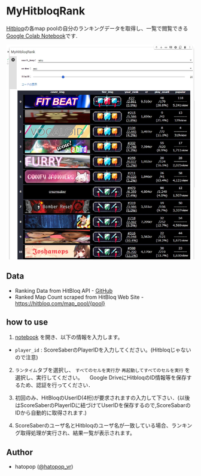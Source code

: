 # MyHitbloqRank
[Hitbloq](https://hitbloq.com/)の各map poolの自分のランキングデータを取得し、一覧で閲覧できる[Google Colab Notebook](https://colab.research.google.com/github/hatopopvr/MyHitbloqRank/blob/main/MyHitbloqRank_En.ipynb)です. 

![MyHitbloqRank](images/images_001.jpg)

## Data
- Ranking Data from HitBloq API - [GitHub](https://github.com/DaFluffyPotato/hitbloq/blob/main/main.py)
- Ranked Map Count scraped from HitBloq Web Site - https://hitbloq.com/map_pool/{pool}

## how to use

1. [notebook](https://colab.research.google.com/github/hatopopvr/MyHitbloqRank/blob/main/MyHitbloqRank_En.ipynb) を開き、以下の情報を入力します。
 - `player_id` : ScoreSaberのPlayerIDを入力してください。(Hitbloqじゃないので注意)
 
2. `ランタイム`タブを選択し、 `すべてのセルを実行`か `再起動してすべてのセルを実行` を選択し、実行してください。
　Google DriveにHitbloqのID情報等を保存するため、認証を行ってください．

3. 初回のみ、HitBloqのUserID(4桁)が要求されますの入力して下さい．(以後はScoreSaberのPlayerIDに紐づけてUserIDを保存するので,ScoreSabarのIDから自動的に取得されます.)

4. ScoreSaberのユーザ名とHitbloqのユーザ名が一致している場合、ランキング取得処理が実行され、結果一覧が表示されます。

## Author
- hatopop ([@hatopop_vr](https://twitter.com/hatopop_vr))
